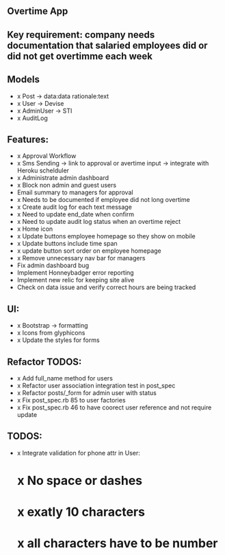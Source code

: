 ## Overtime App

## Key requirement: company needs documentation that salaried employees did or did not get overtimme each week

## Models

- x Post -> data:data rationale:text
- x User -> Devise
- x AdminUser -> STI
- x AuditLog

## Features:

- x Approval Workflow
- x Sms Sending -> link to approval or avertime input -> integrate with Heroku schelduler
- x Administrate admin dashboard
- x Block non admin and guest users
-  Email summary to managers for approval
- x Needs to be documented if employee did not long overtime
- x Create audit log for each text message
- x Need to update end_date when confirm
- x Need to update audit log status when an overtime reject
- x Home icon
- x Update buttons employee homepage so they show on mobile
- x Update buttons include time span
- x update button sort order on employee homepage
- x Remove unnecessary nav bar for managers
- Fix admin dashboard bug
- Implement Honneybadger error reporting 
- Implement new relic for keeping site alive
- Check on data issue and verify correct hours are being tracked
## UI:

- x Bootstrap -> formatting
- x Icons from glyphicons
- x Update the styles for forms

## Refactor TODOS:
- x Add full_name method for users
- x Refactor user association integration test in post_spec
- x Refactor posts/_form for admin user with status
- x Fix post_spec.rb 85  to user factories
- x Fix post_spec.rb 46  to have coorect user reference and not require update

## TODOS:
- x Integrate validation for phone attr in User:
	# x No space or dashes
	# x exatly 10 characters
	# x all characters have to be number